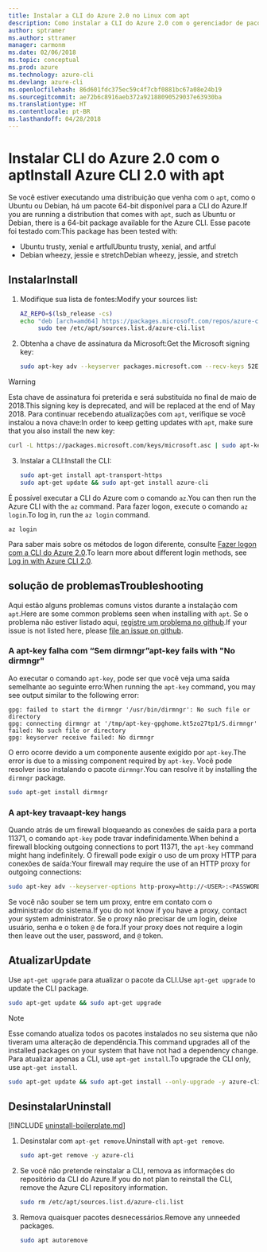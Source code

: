 ```yaml
---
title: Instalar a CLI do Azure 2.0 no Linux com apt
description: Como instalar a CLI do Azure 2.0 com o gerenciador de pacotes apt
author: sptramer
ms.author: sttramer
manager: carmonm
ms.date: 02/06/2018
ms.topic: conceptual
ms.prod: azure
ms.technology: azure-cli
ms.devlang: azure-cli
ms.openlocfilehash: 86d601fdc375ec59c4f7cbf0881bc67a08e24b19
ms.sourcegitcommit: ae72b6c8916aeb372a92188090529037e63930ba
ms.translationtype: HT
ms.contentlocale: pt-BR
ms.lasthandoff: 04/28/2018
---
```

# <a name="install-azure-cli-20-with-apt"></a><span data-ttu-id="bb13d-103">Instalar CLI do Azure 2.0 com o apt</span><span class="sxs-lookup"><span data-stu-id="bb13d-103">Install Azure CLI 2.0 with apt</span></span>

<span data-ttu-id="bb13d-104">Se você estiver executando uma distribuição que venha com o `apt`, como o Ubuntu ou Debian, há um pacote 64-bit disponível para a CLI do Azure.</span><span class="sxs-lookup"><span data-stu-id="bb13d-104">If you are running a distribution that comes with `apt`, such as Ubuntu or Debian, there is a 64-bit package available for the Azure CLI.</span></span> <span data-ttu-id="bb13d-105">Esse pacote foi testado com:</span><span class="sxs-lookup"><span data-stu-id="bb13d-105">This package has been tested with:</span></span>

* <span data-ttu-id="bb13d-106">Ubuntu trusty, xenial e artful</span><span class="sxs-lookup"><span data-stu-id="bb13d-106">Ubuntu trusty, xenial, and artful</span></span>
* <span data-ttu-id="bb13d-107">Debian wheezy, jessie e stretch</span><span class="sxs-lookup"><span data-stu-id="bb13d-107">Debian wheezy, jessie, and stretch</span></span>

## <a name="install"></a><span data-ttu-id="bb13d-108">Instalar</span><span class="sxs-lookup"><span data-stu-id="bb13d-108">Install</span></span>

1. <span data-ttu-id="bb13d-109">Modifique sua lista de fontes:</span><span class="sxs-lookup"><span data-stu-id="bb13d-109">Modify your sources list:</span></span>

     ```bash
     AZ_REPO=$(lsb_release -cs)
     echo "deb [arch=amd64] https://packages.microsoft.com/repos/azure-cli/ $AZ_REPO main" | \
          sudo tee /etc/apt/sources.list.d/azure-cli.list
     ```

2. <span data-ttu-id="bb13d-110">Obtenha a chave de assinatura da Microsoft:</span><span class="sxs-lookup"><span data-stu-id="bb13d-110">Get the Microsoft signing key:</span></span>

   ```bash
   sudo apt-key adv --keyserver packages.microsoft.com --recv-keys 52E16F86FEE04B979B07E28DB02C46DF417A0893
   ```

  > [!WARNING]
  > <span data-ttu-id="bb13d-111">Esta chave de assinatura foi preterida e será substituída no final de maio de 2018.</span><span class="sxs-lookup"><span data-stu-id="bb13d-111">This signing key is deprecated, and will be replaced at the end of May 2018.</span></span> <span data-ttu-id="bb13d-112">Para continuar recebendo atualizações com `apt`, verifique se você instalou a nova chave:</span><span class="sxs-lookup"><span data-stu-id="bb13d-112">In order to keep getting updates with `apt`, make sure that you also install the new key:</span></span>
  > 
  > ```bash
  > curl -L https://packages.microsoft.com/keys/microsoft.asc | sudo apt-key add -
  > ``` 

3. <span data-ttu-id="bb13d-113">Instalar a CLI:</span><span class="sxs-lookup"><span data-stu-id="bb13d-113">Install the CLI:</span></span>

   ```bash
   sudo apt-get install apt-transport-https
   sudo apt-get update && sudo apt-get install azure-cli
   ```

<span data-ttu-id="bb13d-114">É possível executar a CLI do Azure com o comando `az`.</span><span class="sxs-lookup"><span data-stu-id="bb13d-114">You can then run the Azure CLI with the `az` command.</span></span> <span data-ttu-id="bb13d-115">Para fazer logon, execute o comando `az login`.</span><span class="sxs-lookup"><span data-stu-id="bb13d-115">To log in, run the `az login` command.</span></span>

```azurecli
az login
```

<span data-ttu-id="bb13d-116">Para saber mais sobre os métodos de logon diferente, consulte [Fazer logon com a CLI do Azure 2.0](authenticate-azure-cli.md).</span><span class="sxs-lookup"><span data-stu-id="bb13d-116">To learn more about different login methods, see [Log in with Azure CLI 2.0](authenticate-azure-cli.md).</span></span>

## <a name="troubleshooting"></a><span data-ttu-id="bb13d-117">solução de problemas</span><span class="sxs-lookup"><span data-stu-id="bb13d-117">Troubleshooting</span></span>

<span data-ttu-id="bb13d-118">Aqui estão alguns problemas comuns vistos durante a instalação com `apt`.</span><span class="sxs-lookup"><span data-stu-id="bb13d-118">Here are some common problems seen when installing with `apt`.</span></span> <span data-ttu-id="bb13d-119">Se o problema não estiver listado aqui, [registre um problema no github](https://github.com/Azure/azure-cli/issues).</span><span class="sxs-lookup"><span data-stu-id="bb13d-119">If your issue is not listed here, please [file an issue on github](https://github.com/Azure/azure-cli/issues).</span></span>

### <a name="apt-key-fails-with-no-dirmngr"></a><span data-ttu-id="bb13d-120">A apt-key falha com “Sem dirmngr”</span><span class="sxs-lookup"><span data-stu-id="bb13d-120">apt-key fails with "No dirmngr"</span></span>

<span data-ttu-id="bb13d-121">Ao executar o comando `apt-key`, pode ser que você veja uma saída semelhante ao seguinte erro:</span><span class="sxs-lookup"><span data-stu-id="bb13d-121">When running the `apt-key` command, you may see output similar to the following error:</span></span>

```output
gpg: failed to start the dirmngr '/usr/bin/dirmngr': No such file or directory
gpg: connecting dirmngr at '/tmp/apt-key-gpghome.kt5zo27tp1/S.dirmngr' failed: No such file or directory
gpg: keyserver receive failed: No dirmngr
```

<span data-ttu-id="bb13d-122">O erro ocorre devido a um componente ausente exigido por `apt-key`.</span><span class="sxs-lookup"><span data-stu-id="bb13d-122">The error is due to a missing component required by `apt-key`.</span></span> <span data-ttu-id="bb13d-123">Você pode resolver isso instalando o pacote `dirmngr`.</span><span class="sxs-lookup"><span data-stu-id="bb13d-123">You can resolve it by installing the `dirmngr` package.</span></span>

```bash
sudo apt-get install dirmngr
```

### <a name="apt-key-hangs"></a><span data-ttu-id="bb13d-124">A apt-key trava</span><span class="sxs-lookup"><span data-stu-id="bb13d-124">apt-key hangs</span></span>

<span data-ttu-id="bb13d-125">Quando atrás de um firewall bloqueando as conexões de saída para a porta 11371, o comando `apt-key` pode travar indefinidamente.</span><span class="sxs-lookup"><span data-stu-id="bb13d-125">When behind a firewall blocking outgoing connections to port 11371, the `apt-key` command might hang indefinitely.</span></span> <span data-ttu-id="bb13d-126">O firewall pode exigir o uso de um proxy HTTP para conexões de saída:</span><span class="sxs-lookup"><span data-stu-id="bb13d-126">Your firewall may require the use of an HTTP proxy for outgoing connections:</span></span>

```bash
sudo apt-key adv --keyserver-options http-proxy=http://<USER>:<PASSWORD>@<PROXY-HOST>:<PROXY-PORT>/ --keyserver packages.microsoft.com --recv-keys 52E16F86FEE04B979B07E28DB02C46DF417A0893
```

<span data-ttu-id="bb13d-127">Se você não souber se tem um proxy, entre em contato com o administrador do sistema.</span><span class="sxs-lookup"><span data-stu-id="bb13d-127">If you do not know if you have a proxy, contact your system administrator.</span></span> <span data-ttu-id="bb13d-128">Se o proxy não precisar de um login, deixe usuário, senha e o token `@` de fora.</span><span class="sxs-lookup"><span data-stu-id="bb13d-128">If your proxy does not require a login then leave out the user, password, and `@` token.</span></span>

## <a name="update"></a><span data-ttu-id="bb13d-129">Atualizar</span><span class="sxs-lookup"><span data-stu-id="bb13d-129">Update</span></span>

<span data-ttu-id="bb13d-130">Use `apt-get upgrade` para atualizar o pacote da CLI.</span><span class="sxs-lookup"><span data-stu-id="bb13d-130">Use `apt-get upgrade` to update the CLI package.</span></span>

   ```bash
   sudo apt-get update && sudo apt-get upgrade
   ```

> [!NOTE]
> <span data-ttu-id="bb13d-131">Esse comando atualiza todos os pacotes instalados no seu sistema que não tiveram uma alteração de dependência.</span><span class="sxs-lookup"><span data-stu-id="bb13d-131">This command upgrades all of the installed packages on your system that have not had a dependency change.</span></span>
> <span data-ttu-id="bb13d-132">Para atualizar apenas a CLI, use `apt-get install`.</span><span class="sxs-lookup"><span data-stu-id="bb13d-132">To upgrade the CLI only, use `apt-get install`.</span></span>
> ```bash
> sudo apt-get update && sudo apt-get install --only-upgrade -y azure-cli
> ```

## <a name="uninstall"></a><span data-ttu-id="bb13d-133">Desinstalar</span><span class="sxs-lookup"><span data-stu-id="bb13d-133">Uninstall</span></span>

[!INCLUDE [uninstall-boilerplate.md](includes/uninstall-boilerplate.md)]

1. <span data-ttu-id="bb13d-134">Desinstalar com `apt-get remove`.</span><span class="sxs-lookup"><span data-stu-id="bb13d-134">Uninstall with `apt-get remove`.</span></span>

    ```bash
    sudo apt-get remove -y azure-cli
    ```

2. <span data-ttu-id="bb13d-135">Se você não pretende reinstalar a CLI, remova as informações do repositório da CLI do Azure.</span><span class="sxs-lookup"><span data-stu-id="bb13d-135">If you do not plan to reinstall the CLI, remove the Azure CLI repository information.</span></span>

   ```bash
   sudo rm /etc/apt/sources.list.d/azure-cli.list
   ```

3. <span data-ttu-id="bb13d-136">Remova quaisquer pacotes desnecessários.</span><span class="sxs-lookup"><span data-stu-id="bb13d-136">Remove any unneeded packages.</span></span>

   ```bash
   sudo apt autoremove
   ```
